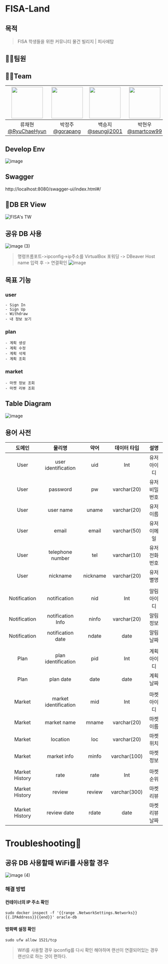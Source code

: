 # FISA-Land

## 목적
> FISA 학생들을 위한 커뮤니티 물건 빌리지 | 피사에탑


## 👨‍💻팀원
## 👨‍💻Team
|<img src="https://avatars.githubusercontent.com/u/65991884?v=4" width="100" height="100"/>|<img src="https://avatars.githubusercontent.com/u/107031994?v=4" width="100" height="100"/>|<img src="https://avatars.githubusercontent.com/u/86452494?v=4" width="100" height="100"/>|<img src="https://avatars.githubusercontent.com/u/78792358?v=4" width="100" height="100"/>|<img src="https://avatars.githubusercontent.com/u/74589010?v=4" width="100" height="100"/>|<img src="https://avatars.githubusercontent.com/u/175282913?v=4" width="100" height="100"/>|<img src="https://avatars.githubusercontent.com/u/127727927?v=4" width="100" height="100"/>|
|:-:|:-:|:-:|:-:|:-:|:-:|:-:|
|류채현<br/>[@RyuChaeHyun](https://github.com/RyuChaeHyun)|박정주<br/>[@gorapang](https://github.com/gorapang)|백승지<br/>[@seungji2001](https://github.com/seungji2001)|박현우<br/>[@smartcow99](https://github.com/smartcow99)|강유완<br/>[@yuwankang](https://github.com/yuwankang)|이정욱<br/>[@jeonguk0201](https://github.com/jeonguk0201)|부준혁<br/>[@BooJunhyuk](https://github.com/BooJunhyuk)|

## Develop Env
![image](https://github.com/user-attachments/assets/523b39d4-2e85-4791-b9aa-7ea4f119f46f)

## Swagger
http://localhost:8080/swagger-ui/index.html#/

## 🛒DB ER View
![FISA's TW](https://github.com/user-attachments/assets/6fc8c624-d523-485a-b4f2-47aa0648a2c8)


## 공유 DB 사용
![image (3)](https://github.com/user-attachments/assets/57dbddc2-0fe7-47c1-ae75-c0b437243202)
> 명령프롬포트->ipconfig->ip주소를 VirtualBox 포워딩 -> DBeaver Host name 입력 후 -> 연결확인
![image](https://github.com/user-attachments/assets/0676123b-372d-4322-983a-e130ec178431)

## 목표 기능

### user
```
- Sign In
- Sign Up
- Withdraw
- 내 정보 보기
```
### plan
```
- 계획 생성
- 계획 수정
- 계획 삭제
- 계획 조회
```
### market
```
- 마켓 정보 조회
- 마켓 리뷰 조회
```
## Table Diagram
![image](https://github.com/user-attachments/assets/e8f6bc5e-f377-4f61-9260-aa8a7f16f97a)

## 용어 사전

| 도메인 | 물리명 | 약어 | 데이터 타입 | 설명 |
| :---: | :---: | :---: | :---: | :---: |
| User | user identification | uid | Int | 유저 아이디 |
| User | password | pw | varchar(20) | 유저 비밀번호 |
| User | user name | uname | varchar(20) | 유저 이름 |
| User | email | email | varchar(50) | 유저 이메일 |
| User | telephone number | tel | varchar(10) | 유저 전화번호 |
| User | nickname | nickname | varchar(20) | 유저 별명 |
|  |  |  |  |  |
| Notification | notification | nid | Int | 알림 아이디 |
| Notification | notification Info | ninfo | varchar(20) | 알림 정보 |
| Notification | notification date | ndate | date | 알림 날짜 |
|  |  |  |  |  |
| Plan | plan identification | pid | Int | 계획 아이디 |
| Plan | plan date | date | date | 계획 날짜 |
|  |  |  |  |  |
| Market | market identification | mid | Int | 마켓 아이디 |
| Market | market name | mname | varchar(20) | 마켓 이름 |
| Market | location | loc | varchar(20) | 마켓 위치 |
| Market | market info | minfo | varchar(100) | 마켓 정보 |
|  |  |  |  |  |
| Market History | rate | rate | Int | 마켓 순위 |
| Market History | review | review | varchar(300) | 마켓 리뷰 |
| Market History | review date | rdate | date | 마켓 리뷰 날짜 |

# Troubleshooting🤯
## 공유 DB 사용할때 WiFi를 사용할 경우
![image (4)](https://github.com/user-attachments/assets/69fc434e-0fce-4c97-8474-693f70fae935)
### 해결 방법
#### 컨테이너의 IP 주소 확인
```
sudo docker inspect -f '{{range .NetworkSettings.Networks}}{{.IPAddress}}{{end}}' oracle-db
```
#### 방화벽 설정 확인
```
sudo ufw allow 1521/tcp
```
>Wifi를 사용할 경우 ipconfig를 다시 확인 해야하며 랜선이 연결되어있는 경우 랜선으로 하는 것이 편하다.


